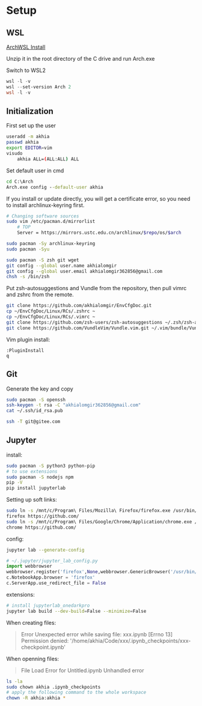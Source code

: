 # Setup

## WSL

[ArchWSL Install](https://github.com/yuk7/ArchWSL/releases)

Unzip it in the root directory of the C drive and run Arch.exe

Switch to WSL2

```PowerShell
wsl -l -v
wsl --set-version Arch 2
wsl -l -v
```

## Initialization

First set up the user

```sh
useradd -m akhia
passwd akhia
export EDITOR=vim
visudo
    akhia ALL=(ALL:ALL) ALL
```

Set default user in cmd

```cmd
cd C:\Arch
Arch.exe config --default-user akhia
```

If you install or update directly, you will get a certificate error, so you need to install archlinux-keyring first.

```sh
# Changing software sources
sudo vim /etc/pacman.d/mirrorlist
    # TOP
    Server = https://mirrors.ustc.edu.cn/archlinux/$repo/os/$arch

sudo pacman -Sy archlinux-keyring
sudo pacman -Syu

sudo pacman -S zsh git wget
git config --global user.name akhialomgir
git config --global user.email akhialomgir362856@gmail.com
chsh -s /bin/zsh
```

Put zsh-autosuggestions and Vundle from the repository, then pull vimrc and zshrc from the remote.

```sh
git clone https://github.com/akhialomgir/EnvCfgDoc.git
cp ~/EnvCfgDoc/Linux/RCs/.zshrc ~
cp ~/EnvCfgDoc/Linux/RCs/.vimrc ~
git clone https://github.com/zsh-users/zsh-autosuggestions ~/.zsh/zsh-autosuggestions
git clone https://github.com/VundleVim/Vundle.vim.git ~/.vim/bundle/Vundle.vim
```

Vim plugin install:

```vim
:PluginInstall
q
```

## Git

Generate the key and copy

```sh
sudo pacman -S openssh
ssh-keygen -t rsa -C "akhialomgir362856@gmail.com"
cat ~/.ssh/id_rsa.pub

ssh -T git@gitee.com
```

## Jupyter

install:

```sh
sudo pacman -S python3 python-pip
# to use extensions
sudo pacman -S nodejs npm
pip -V
pip install jupyterlab
```

Setting up soft links:

```sh
sudo ln -s /mnt/c/Program\ Files/Mozilla\ Firefox/firefox.exe /usr/bin/firefox
firefox https://github.com/
sudo ln -s /mnt/c/Program\ Files/Google/Chrome/Application/chrome.exe /usr/bin/chrome
chrome https://github.com/
```

config:

```sh
jupyter lab --generate-config
```

```py
# ~/.jupyter/jupyter_lab_config.py
import webbrowser
webbrowser.register('firefox',None,webbrowser.GenericBrowser('/usr/bin/firefox'))
c.NotebookApp.browser = 'firefox'
c.ServerApp.use_redirect_file = False
```

extensions:
```sh
# install jupyterlab_onedarkpro
jupyter lab build --dev-build=False --minimize=False
```

When creating files:

> Error Unexpected error while saving file: xxx.ipynb [Errno 13] Permission denied: '/home/akhia/Code/xxx/.ipynb_checkpoints/xxx-checkpoint.ipynb'

When openning files:

> File Load Error for Untitled.ipynb Unhandled error

```sh
ls -la
sudo chown akhia .ipynb_checkpoints
# apply the following command to the whole workspace 
chown -R akhia:akhia *
```
